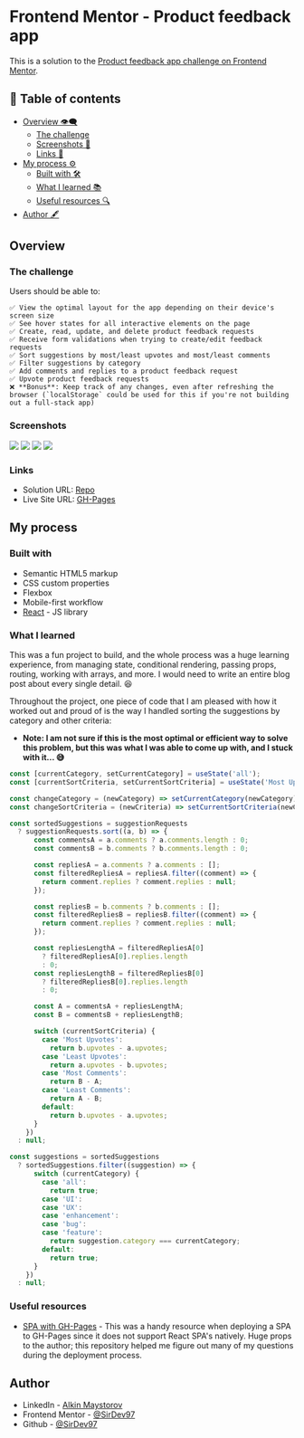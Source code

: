 # Frontend Mentor - Product feedback app

This is a solution to the [Product feedback app challenge on Frontend Mentor](https://www.frontendmentor.io/challenges/product-feedback-app-wbvUYqjR6).

## 📑 Table of contents

- [Overview 👁‍🗨](#overview)
  - [The challenge](#the-challenge)
  - [Screenshots 📸](#screenshots)
  - [Links 🔗](#links)
- [My process ⚙](#my-process)
  - [Built with 🛠](#built-with)
  - [What I learned 📚](#what-i-learned)
  - [Useful resources 🔍](#useful-resources)
- [Author 🖋](#author)

## Overview

### The challenge

Users should be able to:

    ✅ View the optimal layout for the app depending on their device's screen size
    ✅ See hover states for all interactive elements on the page
    ✅ Create, read, update, and delete product feedback requests
    ✅ Receive form validations when trying to create/edit feedback requests
    ✅ Sort suggestions by most/least upvotes and most/least comments
    ✅ Filter suggestions by category
    ✅ Add comments and replies to a product feedback request
    ✅ Upvote product feedback requests
    ❌ **Bonus**: Keep track of any changes, even after refreshing the browser (`localStorage` could be used for this if you're not building out a full-stack app)

### Screenshots

![](https://github.com/SirDev97/product-feedback-app/blob/main/public/assets/solution-images/home-desktop.jpeg?raw=true)
![](https://github.com/SirDev97/product-feedback-app/blob/main/public/assets/solution-images/home-tablet-mobile.png?raw=true)
![](https://github.com/SirDev97/product-feedback-app/blob/main/public/assets/solution-images/create-edit.png?raw=true)
![](https://github.com/SirDev97/product-feedback-app/blob/main/public/assets/solution-images/details-desktop.jpeg?raw=true)

### Links

- Solution URL: [Repo](https://github.com/SirDev97/product-feedback-app)
- Live Site URL: [GH-Pages](https://sirdev97.github.io/product-feedback-app/)

## My process

### Built with

- Semantic HTML5 markup
- CSS custom properties
- Flexbox
- Mobile-first workflow
- [React](https://reactjs.org/) - JS library

### What I learned

This was a fun project to build, and the whole process was a huge learning experience, from managing state, conditional rendering, passing props, routing, working with arrays, and more. I would need to write an entire blog post about every single detail. 😆

Throughout the project, one piece of code that I am pleased with how it worked out and proud of is the way I handled sorting the suggestions by category and other criteria:

- **Note: I am not sure if this is the most optimal or efficient way to solve this problem, but this was what I was able to come up with, and I stuck with it... 😅**

```js
const [currentCategory, setCurrentCategory] = useState('all');
const [currentSortCriteria, setCurrentSortCriteria] = useState('Most Upvotes');

const changeCategory = (newCategory) => setCurrentCategory(newCategory);
const changeSortCriteria = (newCriteria) => setCurrentSortCriteria(newCriteria);

const sortedSuggestions = suggestionRequests
  ? suggestionRequests.sort((a, b) => {
      const commentsA = a.comments ? a.comments.length : 0;
      const commentsB = b.comments ? b.comments.length : 0;

      const repliesA = a.comments ? a.comments : [];
      const filteredRepliesA = repliesA.filter((comment) => {
        return comment.replies ? comment.replies : null;
      });

      const repliesB = b.comments ? b.comments : [];
      const filteredRepliesB = repliesB.filter((comment) => {
        return comment.replies ? comment.replies : null;
      });

      const repliesLengthA = filteredRepliesA[0]
        ? filteredRepliesA[0].replies.length
        : 0;
      const repliesLengthB = filteredRepliesB[0]
        ? filteredRepliesB[0].replies.length
        : 0;

      const A = commentsA + repliesLengthA;
      const B = commentsB + repliesLengthB;

      switch (currentSortCriteria) {
        case 'Most Upvotes':
          return b.upvotes - a.upvotes;
        case 'Least Upvotes':
          return a.upvotes - b.upvotes;
        case 'Most Comments':
          return B - A;
        case 'Least Comments':
          return A - B;
        default:
          return b.upvotes - a.upvotes;
      }
    })
  : null;

const suggestions = sortedSuggestions
  ? sortedSuggestions.filter((suggestion) => {
      switch (currentCategory) {
        case 'all':
          return true;
        case 'UI':
        case 'UX':
        case 'enhancement':
        case 'bug':
        case 'feature':
          return suggestion.category === currentCategory;
        default:
          return true;
      }
    })
  : null;
```

### Useful resources

- [SPA with GH-Pages](https://github.com/rafgraph/spa-github-pages) - This was a handy resource when deploying a SPA to GH-Pages since it does not support React SPA's natively. Huge props to the author; this repository helped me figure out many of my questions during the deployment process.

## Author

- LinkedIn - [Alkin Maystorov](https://www.linkedin.com/in/alkin-maystorov/)
- Frontend Mentor - [@SirDev97](https://www.frontendmentor.io/profile/SirDev97)
- Github - [@SirDev97](https://github.com/SirDev97)

